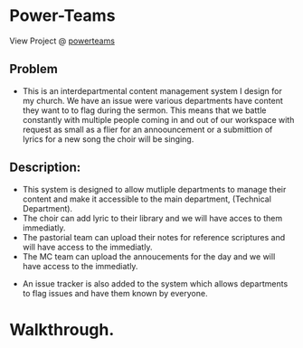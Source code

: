 # Power-Teams

View Project @ <a href="https://maidportdemo.000webhostapp.com/"> powerteams </a>

## Problem
- This is an interdepartmental content management system I design for my church.
We have an issue were various departments have content they want to to flag during the sermon.
This means that we battle constantly with multiple people coming in and out of our workspace with request as small as a flier for an annoouncement or a submittion of lyrics
for a new song the choir will be singing.

## Description:
- This system is designed to allow mutliple departments to manage their content and make it accessible to the main department, (Technical Department).
- The choir can add lyric to their library and we will have acces to them immediatly.
- The pastorial team can upload their notes for reference scriptures and will have access to the immediatly.
- The MC team can upload the annoucements for the day and we will have access to the immediatly.
* An issue tracker is also added to the system which allows departments to flag issues and have them known by everyone.

# Walkthrough.
